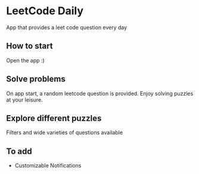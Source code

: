 # LeetCode Daily
App that provides a leet code question every day

## How to start
Open the app :)

## Solve problems
On app start, a random leetcode question is provided. Enjoy solving puzzles at your leisure.

## Explore different puzzles
Filters and wide varieties of questions available

## To add
- Customizable Notifications